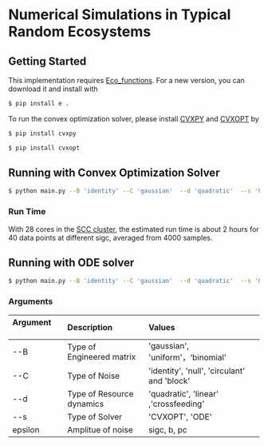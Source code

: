# Numerical Simulations in Typical Random Ecosystems
## Getting Started

This implementation requires [Eco_functions](https://github.com/Wenping-Cui/Eco_functions). For a new version, you can download it and install with
``` bash
$ pip install e .
```
To run the convex optimization solver, please install [CVXPY](https://www.cvxpy.org/) and [CVXOPT](https://cvxopt.org/) by
``` bash
$ pip install cvxpy
```
``` bash
$ pip install cvxopt
```

## Running with Convex Optimization Solver
```bash
$ python main.py --B 'identity' --C 'gaussian'  --d 'quadratic'  --s 'CVXOPT'

```
### Run Time
With 28 cores in the [SCC cluster](https://www.bu.edu/tech/support/research/computing-resources/scc/), the estimated run time is about 2 hours for 40 data points at different sigc, averaged from 4000 samples.

## Running with ODE solver

```bash
$ python main.py --B 'identity' --C 'gaussian'  --d 'quadratic'  --s 'ODE'
```
### Arguments

| Argument &nbsp; &nbsp; &nbsp; &nbsp; | Description | Values |
| :---         |     :---      |          :--- |
| --B        |     Type of Engineered matrix      |  'gaussian', 'uniform'，‘binomial’ |
| --C     | Type of Noise       | 'identity', 'null', 'circulant' and 'block'     |
| --d   | Type of Resource dynamics     | 'quadratic', 'linear' ,'crossfeeding'|
| --s   | Type of Solver     | 'CVXOPT', 'ODE'|
| epsilon  | Amplitue of noise    | sigc, b, pc |